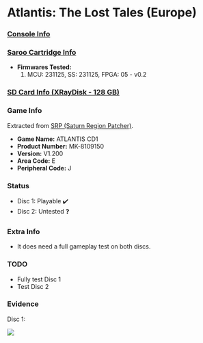 # Atlantis: The Lost Tales (Europe)

### [Console Info](../../../../../Info/Consoles/VA13/README.md)

### [Saroo Cartridge Info](../../../../../Info/Cartridges/RetroGameParadiseStore/1.32F/README.md)

- <b>Firmwares Tested:</b>
  1. MCU: 231125, SS: 231125, FPGA: 05 - v0.2

### [SD Card Info (XRayDisk - 128 GB)](../../../../../Info/SdCards/XRayDisk/128GB/fat32/README.md)

### Game Info

Extracted from [SRP (Saturn Region Patcher)](https://segaxtreme.net/resources/saturn-region-patcher.81/download).

- <b>Game Name:</b> ATLANTIS CD1
- <b>Product Number:</b> MK-8109150
- <b>Version:</b> V1.200
- <b>Area Code:</b> E
- <b>Peripheral Code:</b> J

### Status

- Disc 1: Playable :heavy_check_mark:
- Disc 2: Untested :question:

### Extra Info

- It does need a full gameplay test on both discs.

### TODO

- Fully test Disc 1
- Test Disc 2

### Evidence

Disc 1:

[![](https://img.youtube.com/vi/2HUS93HTFDk/0.jpg)](https://www.youtube.com/watch?v=2HUS93HTFDk)
